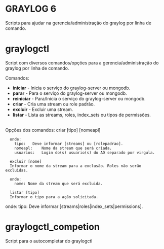 # GRAYLOG 6
Scripts para ajudar na gerencia/administração do graylog por linha de comando.

# graylogctl
Script com diversos comandos/opções para a gerencia/administração do graylog por linha de comando.

 Comandos:<br>
 * <strong>iniciar</strong>   - Inicia o serviço do graylog-server ou mongodb.<br>
 * <strong>parar</strong>     - Para o serviço do graylog-server ou mongodb.<br>
 * <strong>reiniciar</strong>	- Para/Inicia o serviço do graylog-server ou mongodb.<br>
 * <strong>criar</strong>     - Cria uma stream ou role padrão.<br>
 * <strong>excluir</strong>   - Excluir uma stream.<br>
 * <strong>listar</strong>    - Lista as streams, roles, index_sets ou tipos de permissões.<br><br>

 Opções dos comandos:
      criar [tipo] [nomeapl] <usuarios>
   
      onde:
        tipo:	Deve informar [streams] ou [rolepadrao].
        nomeapl:	Nome da stream que será criada.
        usuarios:	Login do(s) usuario(s) do AD separado por virgula.
   
      excluir [nome]
      Informar o nome da stream para a exclusão. Roles não serão excluidas.
   
      onde:
        nome: Nome da stream que será excluida.
   
      listar [tipo]
      Informar o tipo para a ação solicitada.

   onde:
     tipo: Deve informar [streams|roles|index_sets|permissions].

# graylogctl_competion
Script para o autocompletar do graylogctl

